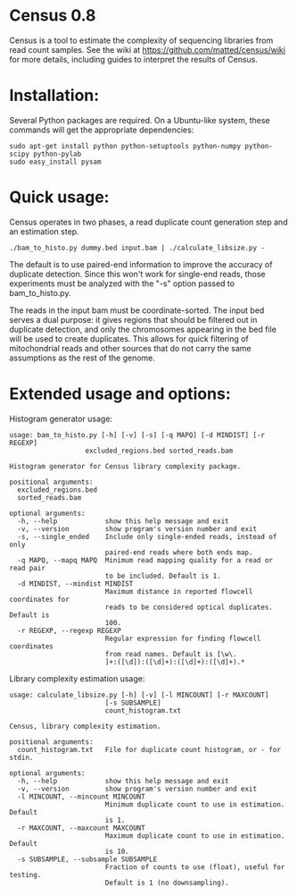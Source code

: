 Census 0.8
==============

Census is a tool to estimate the complexity of sequencing libraries
from read count samples.  See the wiki at
https://github.com/matted/census/wiki for more details, including
guides to interpret the results of Census.

Installation:
==

Several Python packages are required.  On a Ubuntu-like system, these
commands will get the appropriate dependencies:

    sudo apt-get install python python-setuptools python-numpy python-scipy python-pylab
    sudo easy_install pysam

Quick usage:
==

Census operates in two phases, a read duplicate count generation step
and an estimation step.

    ./bam_to_histo.py dummy.bed input.bam | ./calculate_libsize.py -

The default is to use paired-end information to improve the accuracy
of duplicate detection.  Since this won't work for single-end reads,
those experiments must be analyzed with the "-s" option passed to
bam_to_histo.py.

The reads in the input bam must be coordinate-sorted.  The input bed
serves a dual purpose: it gives regions that should be filtered out in
duplicate detection, and only the chromosomes appearing in the bed
file will be used to create duplicates.  This allows for quick
filtering of mitochondrial reads and other sources that do not carry
the same assumptions as the rest of the genome.

Extended usage and options:
==

Histogram generator usage: 

    usage: bam_to_histo.py [-h] [-v] [-s] [-q MAPQ] [-d MINDIST] [-r REGEXP]
                       excluded_regions.bed sorted_reads.bam

    Histogram generator for Census library complexity package.

    positional arguments:
      excluded_regions.bed
      sorted_reads.bam

    optional arguments:
      -h, --help            show this help message and exit
      -v, --version         show program's version number and exit
      -s, --single_ended    Include only single-ended reads, instead of only
                            paired-end reads where both ends map.
      -q MAPQ, --mapq MAPQ  Minimum read mapping quality for a read or read pair
                            to be included. Default is 1.
      -d MINDIST, --mindist MINDIST
                            Maximum distance in reported flowcell coordinates for
                            reads to be considered optical duplicates. Default is
                            100.
      -r REGEXP, --regexp REGEXP
                            Regular expression for finding flowcell coordinates
                            from read names. Default is [\w\.
                            ]+:([\d]):([\d]+):([\d]+):([\d]+).*

Library complexity estimation usage:

    usage: calculate_libsize.py [-h] [-v] [-l MINCOUNT] [-r MAXCOUNT]
                            [-s SUBSAMPLE]
                            count_histogram.txt

    Census, library complexity estimation.

    positional arguments:
      count_histogram.txt   File for duplicate count histogram, or - for stdin.

    optional arguments:
      -h, --help            show this help message and exit
      -v, --version         show program's version number and exit
      -l MINCOUNT, --mincount MINCOUNT
                            Minimum duplicate count to use in estimation. Default
                            is 1.
      -r MAXCOUNT, --maxcount MAXCOUNT
                            Maximum duplicate count to use in estimation. Default
                            is 10.
      -s SUBSAMPLE, --subsample SUBSAMPLE
                            Fraction of counts to use (float), useful for testing.
                            Default is 1 (no downsampling).
